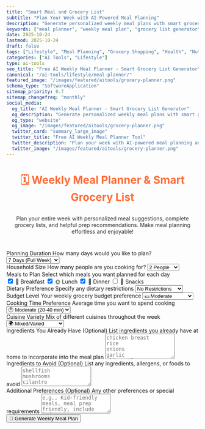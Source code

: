 ```yaml
---
title: "Smart Meal and Grocery List"
subtitle: "Plan Your Week with AI-Powered Meal Planning"
description: "Generate personalized weekly meal plans with smart grocery lists and recommended next steps. Organize your meals efficiently and shop with confidence using AI-powered meal planning."
keywords: ["meal planner", "weekly meal plan", "grocery list generator", "meal prep", "AI meal planning", "shopping list", "meal planning tool", "weekly menu planner", "smart grocery list", "meal organization"]
date: 2025-10-24
lastmod: 2025-10-24
draft: false
tags: ["Lifestyle", "Meal Planning", "Grocery Shopping", "Health", "Nutrition", "AI", "Tools"]
categories: ["AI Tools", "Lifestyle"]
type: ai-tools
seo_title: "Free AI Weekly Meal Planner - Smart Grocery List Generator"
canonical: "/ai-tools/lifestyle/meal-planner/"
featured_image: "/images/featured/aitools/grocery-planner.png"
schema_type: "SoftwareApplication"
sitemap_priority: 0.7
sitemap_changefreq: "monthly"
social_media:
  og_title: "AI Weekly Meal Planner - Smart Grocery List Generator"
  og_description: "Generate personalized weekly meal plans with smart grocery lists. Organize your meals and shop efficiently with AI-powered planning."
  og_type: "website"
  og_image: "/images/featured/aitools/grocery-planner.png"
  twitter_card: "summary_large_image"
  twitter_title: "Free AI Weekly Meal Planner Tool"
  twitter_description: "Plan your week with AI-powered meal planning and smart grocery lists."
  twitter_image: "/images/featured/aitools/grocery-planner.png"
---
```


<link rel="stylesheet" href="/shared/styles/result-display.css">
<link rel="stylesheet" href="meal-planner.css">

<h1 style="text-align: center; margin-bottom: 30px; color: #ff6b35;">🗓️ Weekly Meal Planner & Smart Grocery List</h1>
<p style="text-align: center; margin-bottom: 40px; opacity: 0.9;">
Plan your entire week with personalized meal suggestions, complete grocery lists, and helpful prep recommendations. Make meal planning effortless and enjoyable!
</p>

<form id="mealPlannerForm">
  <div class="form-row">
    <div class="form-group">
      <label for="numberOfDays" class="tooltip">
        Planning Duration
        <span class="tooltiptext">How many days would you like to plan?</span>
      </label>
      <select id="numberOfDays">
        <option value="3">3 Days</option>
        <option value="5">5 Days (Weekdays)</option>
        <option value="7" selected>7 Days (Full Week)</option>
      </select>
    </div>
    <div class="form-group">
      <label for="householdSize" class="tooltip">
        Household Size
        <span class="tooltiptext">How many people are you cooking for?</span>
      </label>
      <select id="householdSize">
        <option value="1">1 Person</option>
        <option value="2" selected>2 People</option>
        <option value="3">3 People</option>
        <option value="4">4 People</option>
        <option value="5">5 People</option>
        <option value="6+">6+ People</option>
      </select>
    </div>
  </div>
  <div class="form-group">
    <label for="mealsPerDay" class="tooltip">
      Meals to Plan
      <span class="tooltiptext">Select which meals you want planned for each day</span>
    </label>
    <div class="checkbox-group">
      <div class="checkbox-row">
        <label class="checkbox-inline"><input type="checkbox" id="includeBreakfast" checked> 🌅 Breakfast</label>
        <label class="checkbox-inline"><input type="checkbox" id="includeLunch" checked> 🌞 Lunch</label>
        <label class="checkbox-inline"><input type="checkbox" id="includeDinner" checked> 🌙 Dinner</label>
        <label class="checkbox-inline"><input type="checkbox" id="includeSnacks"> 🍿 Snacks</label>
      </div>
    </div>
  </div>
  <div class="form-row">
    <div class="form-group">
      <label for="dietaryPreference" class="tooltip">
        Dietary Preference
        <span class="tooltiptext">Specify any dietary restrictions</span>
      </label>
      <select id="dietaryPreference">
        <option value="none">No Restrictions</option>
        <option value="vegetarian">🥕 Vegetarian</option>
        <option value="vegan">🌱 Vegan</option>
        <option value="pescatarian">🐟 Pescatarian</option>
        <option value="gluten-free">🌾 Gluten-Free</option>
        <option value="dairy-free">🥛 Dairy-Free</option>
        <option value="keto">🥑 Keto/Low-Carb</option>
        <option value="paleo">🍖 Paleo</option>
        <option value="mediterranean">🌊 Mediterranean</option>
      </select>
    </div>
    <div class="form-group">
      <label for="budgetLevel" class="tooltip">
        Budget Level
        <span class="tooltiptext">Your weekly grocery budget preference</span>
      </label>
      <select id="budgetLevel">
        <option value="budget">💰 Budget-Friendly</option>
        <option value="moderate" selected>💵 Moderate</option>
        <option value="premium">💎 Premium</option>
      </select>
    </div>
  </div>
  <div class="form-row">
    <div class="form-group">
      <label for="cookingTime" class="tooltip">
        Cooking Time Preference
        <span class="tooltiptext">Average time you want to spend cooking</span>
      </label>
      <select id="cookingTime">
        <option value="quick">⚡ Quick (Under 20 min)</option>
        <option value="moderate" selected>🕐 Moderate (20-40 min)</option>
        <option value="leisurely">⏰ Leisurely (40+ min)</option>
        <option value="mixed">🔀 Mixed (Variety)</option>
      </select>
    </div>
    <div class="form-group">
      <label for="cuisineVariety" class="tooltip">
        Cuisine Variety
        <span class="tooltiptext">Mix of different cuisines throughout the week</span>
      </label>
      <select id="cuisineVariety">
        <option value="familiar">🏠 Familiar/American</option>
        <option value="mixed" selected>🌍 Mixed/Varied</option>
        <option value="international">✈️ International Focus</option>
      </select>
    </div>
  </div>
  <div class="form-group">
    <label for="existingIngredients" class="tooltip">
      Ingredients You Already Have (Optional)
      <span class="tooltiptext">List ingredients you already have at home to incorporate into the meal plan</span>
    </label>
    <textarea id="existingIngredients" rows="4" placeholder="chicken breast&#10;rice&#10;onions&#10;garlic&#10;olive oil"></textarea>
  </div>
  <div class="form-group">
    <label for="avoidIngredients" class="tooltip">
      Ingredients to Avoid (Optional)
      <span class="tooltiptext">List any ingredients, allergens, or foods to avoid</span>
    </label>
    <textarea id="avoidIngredients" rows="3" placeholder="shellfish&#10;mushrooms&#10;cilantro"></textarea>
  </div>
  <div class="form-group">
    <label for="additionalPreferences" class="tooltip">
      Additional Preferences (Optional)
      <span class="tooltiptext">Any other preferences or special requirements</span>
    </label>
    <textarea id="additionalPreferences" rows="3" placeholder="e.g., Kid-friendly meals, meal prep friendly, include leftovers, etc."></textarea>
  </div>
  <button type="button" class="btn-primary" onclick="generateMealPlan()">📅 Generate Weekly Meal Plan</button>
</form>
<div class="loading" id="loadingDiv" style="display: none;">
  <div class="loading-spinner"></div>
  <p>Creating your personalized weekly meal plan...</p>
</div>
<div id="errorDiv" style="display: none;"></div>
<div id="resultDiv" style="display: none;">
  <h3 style="color: #ff6b35; margin-bottom: 20px;">📝 Your Weekly Meal Plan</h3>
  <div id="resultContent"></div>
  <div class="result-actions">
    <button class="btn-copy" onclick="copyResult(event)">
      📋 Copy to Clipboard
    </button>
    <button class="btn-download" onclick="downloadResult('markdown')">
      📄 Download Markdown
    </button>
    <button class="btn-download" onclick="downloadResult('html')">
      🌐 Download HTML
    </button>
  </div>
</div>
<script src="meal-planner.js"></script>
